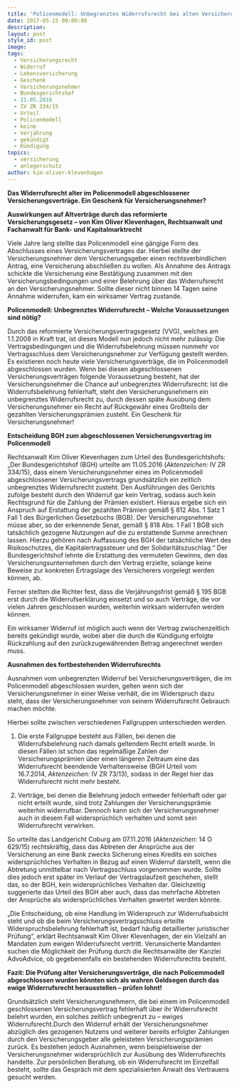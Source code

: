 ```yaml
---
title: 'Policenmodell: Unbegrenztes Widerrufsrecht bei alten Versicherungsverträgen?'
date: 2017-05-15 00:00:00
description:
layout: post
style_id: post
image:
tags:
  - Versicherungsrecht
  - Widerruf
  - Lebensversicherung
  - Geschenk
  - Versicherungsnehmer
  - Bundesgerichtshof
  - 11.05.2016
  - IV ZR 334/15
  - Urteil
  - Policenmodell
  - keine
  - Verjährung
  - gekündigt
  - Kündigung
topics:
  - versicherung
  - anlegerschutz
author: kim-oliver-klevenhagen
---
```



**Das Widerrufsrecht alter im Policenmodell abgeschlossener Versicherungsvertr&auml;ge. Ein Geschenk f&uuml;r Versicherungsnehmer?**

**Auswirkungen auf Altvertr&auml;ge durch das reformierte Versicherungsgesetz – von Kim Oliver Klevenhagen, Rechtsanwalt und Fachanwalt f&uuml;r Bank- und Kapitalmarktrecht**

Viele Jahre lang stellte das Policenmodell eine g&auml;ngige Form des Abschlusses eines Versicherungsvertrages dar. Hierbei stellte der Versicherungsnehmer dem Versicherungsgeber einen rechtsverbindlichen Antrag, eine Versicherung abschlie&szlig;en zu wollen. Als Annahme des Antrags schickte die Versicherung eine Best&auml;tigung zusammen mit den Versicherungsbedingungen und einer Belehrung &uuml;ber das Widerrufsrecht an den Versicherungsnehmer. Sollte dieser nicht binnen 14 Tagen seine Annahme widerrufen, kam ein wirksamer Vertrag zustande.&nbsp;

**Policenmodell: Unbegrenztes Widerrufsrecht – Welche Voraussetzungen sind n&ouml;tig?**

Durch das reformierte Versicherungsvertragsgesetz (VVG), welches am 1.1.2008 in Kraft trat, ist dieses Modell nun jedoch nicht mehr zul&auml;ssig: Die Vertragsbedingungen und die Widerrufsbelehrung m&uuml;ssen nunmehr vor Vertragsschluss dem Versicherungsnehmer zur Verf&uuml;gung gestellt werden. Es existieren noch heute viele Versicherungsvertr&auml;ge, die im Policenmodell abgeschlossen wurden. Wenn bei diesen abgeschlossenen Versicherungsvertr&auml;gen folgende Voraussetzung besteht, hat der Versicherungsnehmer die Chance auf unbegrenztes Widerrufsrecht: Ist die Widerrufsbelehrung fehlerhaft, steht den Versicherungsnehmern ein unbegrenztes Widerrufsrecht zu, durch dessen sp&auml;te Aus&uuml;bung dem Versicherungsnehmer ein Recht auf R&uuml;ckgew&auml;hr eines Gro&szlig;teils der gezahlten Versicherungspr&auml;mien zusteht. Ein Geschenk f&uuml;r Versicherungsnehmer!

**Entscheidung BGH zum abgeschlossenen Versicherungsvertrag im Policenmodell**

Rechtsanwalt Kim Oliver Klevenhagen zum Urteil des Bundesgerichtshofs: „Der Bundesgerichtshof (BGH) urteilte am 11.05.2016 (*Aktenzeichen:*&nbsp;IV ZR 334/15), dass einem Versicherungsnehmer eines im Policenmodell abgeschlossener Versicherungsvertrags grunds&auml;tzlich ein zeitlich unbegrenztes Widerrufsrecht zusteht. Den Ausf&uuml;hrungen des Gerichts zufolge besteht durch den Widerruf gar kein Vertrag, sodass auch kein Rechtsgrund f&uuml;r die Zahlung der Pr&auml;mien existiert. Hieraus ergebe sich ein Anspruch auf Erstattung der gezahlten Pr&auml;mien gem&auml;&szlig; &sect; 812 Abs. 1 Satz 1 Fall 1 des B&uuml;rgerlichen Gesetzbuchs (BGB). Der Versicherungsnehmer m&uuml;sse aber, so der erkennende Senat, gem&auml;&szlig; &sect; 818 Abs. 1 Fall 1 BGB sich tats&auml;chlich gezogene Nutzungen auf die zu erstattende Summe anrechnen lassen. Hierzu geh&ouml;ren nach Auffassung des BGH der tats&auml;chliche Wert des Risikoschutzes, die Kapitalertragssteuer und der Solidarit&auml;tszuschlag.“ Der Bundesgerichtshof lehnte die Erstattung des vermuteten Gewinns, den das Versicherungsunternehmen durch den Vertrag erzielte, solange keine Beweise zur konkreten Ertragslage des Versicherers vorgelegt werden k&ouml;nnen, ab.

Ferner stellten die Richter fest, dass die Verj&auml;hrungsfrist gem&auml;&szlig; &sect; 195 BGB erst durch die Widerrufserkl&auml;rung einsetzt und so auch Vertr&auml;ge, die vor vielen Jahren geschlossen wurden, weiterhin wirksam widerrufen werden k&ouml;nnen.&nbsp;

Ein wirksamer Widerruf ist m&ouml;glich auch wenn der Vertrag zwischenzeitlich bereits gek&uuml;ndigt wurde, wobei aber die durch die K&uuml;ndigung erfolgte R&uuml;ckzahlung auf den zur&uuml;ckzugew&auml;hrenden Betrag angerechnet werden muss.

**Ausnahmen des fortbestehenden Widerrufsrechts**

Ausnahmen vom unbegrenzten Widerruf bei Versicherungsvertr&auml;gen, die im Policenmodell abgeschlossen wurden, gelten wenn sich der Versicherungsnehmer in einer Weise verh&auml;lt, die im Widerspruch dazu steht, dass der Versicherungsnehmer von seinem Widerrufsrecht Gebrauch machen m&ouml;chte.&nbsp;

Hierbei sollte zwischen verschiedenen Fallgruppen unterschieden werden.&nbsp;

1. Die erste Fallgruppe besteht aus F&auml;llen, bei denen die Widerrufsbelehrung nach damals geltendem Recht erteilt wurde. In diesen F&auml;llen ist schon das regelm&auml;&szlig;ige Zahlen der Versicherungspr&auml;mien &uuml;ber einen l&auml;ngeren Zeitraum eine das Widerrufsrecht beendende Verhaltensweise (BGH Urteil vom 16.7.2014,&nbsp;*Aktenzeichen:*&nbsp;IV ZR 73/13), sodass in der Regel hier das Widerrufsrecht nicht mehr besteht.&nbsp;

2. Vertr&auml;ge, bei denen die Belehrung jedoch entweder fehlerhaft oder gar nicht erteilt wurde, sind trotz Zahlungen der Versicherungspr&auml;mie weiterhin widerrufbar. Dennoch kann sich der Versicherungsnehmer auch in diesem Fall widerspr&uuml;chlich verhalten und somit sein Widerrufsrecht verwirken.&nbsp;

So urteilte das Landgericht Coburg am 07.11.2016 (*Aktenzeichen:*&nbsp;14 O 629/15) rechtskr&auml;ftig, dass das Abtreten der Anspr&uuml;che aus der Versicherung an eine Bank zwecks Sicherung eines Kredits ein solches widerspr&uuml;chliches Verhalten in Bezug auf einen Widerruf darstellt, wenn die Abtretung unmittelbar nach Vertragsschluss vorgenommen wurde. Sollte dies jedoch erst sp&auml;ter im Verlauf der Vertragslaufzeit geschehen, stellt das, so der BGH, kein widerspr&uuml;chliches Verhalten dar. Gleichzeitig suggerierte das Urteil des BGH aber auch, dass das mehrfache Abtreten der Anspr&uuml;che als widerspr&uuml;chliches Verhalten gewertet werden k&ouml;nnte.&nbsp;

„Die Entscheidung, ob eine Handlung im Widerspruch zur Widerrufsabsicht steht und ob die beim Versicherungsvertragsschluss erteilte Widerspruchsbelehrung fehlerhaft ist, bedarf h&auml;ufig detaillierter juristischer Pr&uuml;fung“, erkl&auml;rt Rechtsanwalt Kim Oliver Klevenhagen, der ein Vielzahl an Mandaten zum ewigen Widerrufsrecht vertritt. Verunsicherte Mandanten suchen die M&ouml;glichkeit der Pr&uuml;fung durch die Rechtsanw&auml;lte der Kanzlei AdvoAdvice, ob gegebenenfalls ein bestehenden Widerrufsrechts besteht.

**Fazit: Die Pr&uuml;fung alter Versicherungsvertr&auml;ge, die nach Policemmodell abgeschlossen wurden k&ouml;nnten sich als wahren Geldsegen durch das ewige Widerrufsrecht herausstellen – pr&uuml;fen lohnt!**

Grunds&auml;tzlich steht Versicherungsnehmern, die bei einem im Policenmodell geschlossenen Versicherungsvertrag fehlerhaft &uuml;ber ihr Widerrufsrecht belehrt wurden, ein solches zeitlich unbegrenzt zu – ewiges Widerrufsrecht.Durch den Widerruf erh&auml;lt der Versicherungsnehmer abz&uuml;glich des gezogenen Nutzens und weiterer bereits erfolgter Zahlungen durch den Versicherungsgeber alle geleisteten Versicherungspr&auml;mien zur&uuml;ck. Es bestehen jedoch Ausnahmen, wenn beispielsweise der Versicherungsnehmer widerspr&uuml;chlich zur Aus&uuml;bung des Widerrufsrechts handelte. Zur pers&ouml;nlichen Beratung, ob ein Widerrufsrecht im Einzelfall besteht, sollte das Gespr&auml;ch mit dem spezialisierten Anwalt des Vertrauens gesucht werden.
